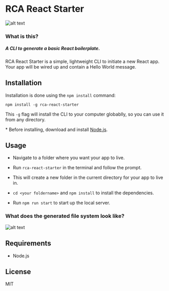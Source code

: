 # RCA React Starter 

![alt text](https://media.giphy.com/media/1ynmFRdMbFSaOZZmaB/giphy.gif "demo gif")

### What is this?
##### A CLI to generate a basic React boilerplate.

RCA React Starter is a simple, lightweight CLI to initiate a new React app. Your app will be wired up and contain a Hello World message. 

## Installation

Installation is done using the `npm install` command:

`npm install -g rca-react-starter`

This `-g` flag will install the CLI to your computer globablly, so you can use it from any directory.

\* Before installing, download and install [Node.js](https://nodejs.org/en/). 

## Usage

- Navigate to a folder where you want your app to live.

- Run ```rca-react-starter``` in the terminal and follow the prompt.

- This will create a new folder in the current directory for your app to live in.

- `cd <your foldername>` and `npm install` to install the dependencies.

- Run `npm run start` to start up the local server.

### What does the generated file system look like?

![alt text](https://i.imgur.com/Q3kHlCx.png "demo gif")

## Requirements

- Node.js

## License
MIT




